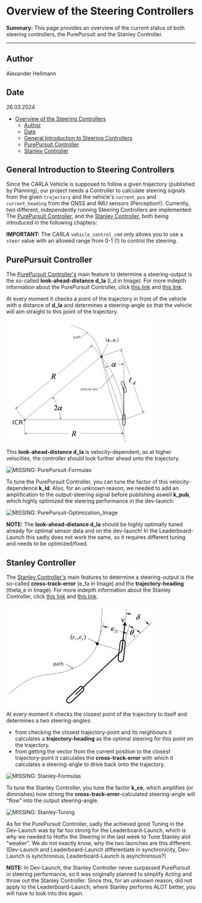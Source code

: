 # Overview of the Steering Controllers

**Summary:** This page provides an overview of the current status of both steering controllers, the PurePursuit and the Stanley Controller.

---

## Author

Alexander Hellmann

## Date

26.03.2024

<!-- TOC -->
- [Overview of the Steering Controllers](#overview-of-the-steering-controllers)
  - [Author](#author)
  - [Date](#date)
  - [General Introduction to Steering Controllers](#general-introduction-to-steering-controllers)
  - [PurePursuit Controller](#purepursuit-controller)
  - [Stanley Controller](#stanley-controller)
<!-- TOC -->

## General Introduction to Steering Controllers

Since the CARLA Vehicle is supposed to follow a given trajectory (published by Planning), our project needs a Controller to calculate steering signals from the given ```trajectory``` and the vehicle's ```current_pos``` and ```current_heading``` from the GNSS and IMU sensors (Perception!).
Currently, two different, independently running Steering Controllers are implemented: The [PurePursuit Controller](#purepursuit-controller), and the [Stanley Controller](#stanley-controller), both being introduced in the following chapters:

**IMPORTANT:** The CARLA ```vehicle_control_cmd``` only allows you to use a ```steer``` value with an allowed range from 0-1 (!) to control the steering.

## PurePursuit Controller

The [PurePursuit Controller's](../../code/acting/src/acting/pure_pursuit_controller.py) main feature to determine a steering-output is the so-called **look-ahead-distance d_la** (l_d in Image).
For more indepth information about the PurePursuit Controller, click [this link](https://de.mathworks.com/help/nav/ug/pure-pursuit-controller.html) and [this link](https://thomasfermi.github.io/Algorithms-for-Automated-Driving/Control/PurePursuit.html).

At every moment it checks a point of the trajectory in front of the vehicle with a distance of **d_la** and determines a steering-angle so that the vehicle will aim straight to this point of the trajectory.

<img src="../00_assets/acting/pure_pursuit.png" width="400">

This **look-ahead-distance d_la**  is velocity-dependent, as at higher velocities, the controller should look further ahead onto the trajectory.

![MISSING: PurePursuit-Formulas]()

To tune the PurePursuit Controller, you can tune the factor of this velocity-dependence **k_ld**.
Also, for an unknown reason, we needed to add an amplification to the output-steering signal before publishing aswell **k_pub**, which highly optimized the steering performance in the dev-launch:

![MISSING: PurePursuit-Optimization_Image]()

**NOTE:** The **look-ahead-distance d_la** should be highly optimally tuned already for optimal sensor data and on the dev-launch!
In the Leaderboard-Launch this sadly does not work the same, so it requires different tuning and needs to be optimized/fixed.

## Stanley Controller

The [Stanley Controller's](../../code/acting/src/acting/stanley.py) main features to determine a steering-output is the so-called **cross-track-error** (e_fa in Image) and the **trajectory-heading** (theta_e in Image).
For more indepth information about the Stanley Controller, click [this link](https://medium.com/roboquest/understanding-geometric-path-tracking-algorithms-stanley-controller-25da17bcc219) and [this link](https://ai.stanford.edu/~gabeh/papers/hoffmann_stanley_control07.pdf).

![MISSING: Stanley-SHOW-IMAGE](../00_assets/acting/stanley_controller.png)

At every moment it checks the closest point of the trajectory to itself and determines a two steering-angles:

- from checking the closest trajectory-point and its neighbours it calculates a **trajectory-heading** as the optimal steering for this point on the trajectory.
- from getting the vector from the current position to the closest trajectory-point it calculates the **cross-track-error** with which it calculates a steering-angle to drive back onto the trajectory.

![MISSING: Stanley-Formulas]()

To tune the Stanley Controller, you tune the factor **k_ce**, which amplifies (or diminishes) how strong the **cross-track-error**-calculated steering-angle will "flow" into the output steering-angle.

![MISSING: Stanley-Tuning]()

As for the PurePursuit Controller, sadly the achieved good Tuning in the Dev-Launch was by far too strong for the Leaderboard-Launch, which is why we needed to Hotfix the Steering in the last week to Tune Stanley alot "weaker". We do not exactly know, why the two launches are this different.
(Dev-Launch and Leaderboard-Launch differentiate in synchronicity, Dev-Launch is synchronous, Leaderboard-Launch is asynchronous?)

**NOTE:** In Dev-Launch, the Stanley Controller never surpassed PurePursuit in steering performance, so it was originally planned to simplify Acting and throw out the Stanley Controller.
Since this, for an unknown reason, did not apply to the Leaderboard-Launch, where Stanley performs ALOT better, you will have to look into this again.
